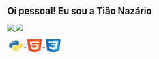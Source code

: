## Oi pessoal! Eu sou a Tião Nazário
 <div>
  <a href="https://github.com/tiaonazario">
  <img height="180em" src="https://github-readme-stats.vercel.app/api?username=tiaonazario&show_icons=true&theme=dark&include_all_commits=true&count_private=true"/>
  <img height="180em" src="https://github-readme-stats.vercel.app/api/top-langs/?username=tiaonazario&layout=compact&langs_count=16&theme=dark"/>
</div>
<div style="display: inline_block"><br>
  <img align="center" alt="Tiao-Python" height="30" width="40" src="https://raw.githubusercontent.com/devicons/devicon/master/icons/python/python-original.svg"> 
  <img align="center" alt="Tiao-HTML" height="30" width="40" src="https://raw.githubusercontent.com/devicons/devicon/master/icons/html5/html5-original.svg">
  <img align="center" alt="Tiao-CSS" height="30" width="40" src="https://raw.githubusercontent.com/devicons/devicon/master/icons/css3/css3-original.svg">
</div>
